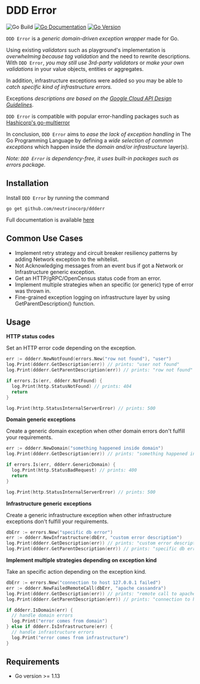 # DDD Error

![Go Build](https://github.com/neutrinocorp/ddderr/workflows/Go/badge.svg?branch=master)
[![Go Documentation](http://img.shields.io/badge/go-documentation-blue.svg?style=flat-square)][godocs]
[![Go Version](https://img.shields.io/github/go-mod/go-version/neutrinocorp/ddderr?style=flat-square)][goversion]

[actions]: https://github.com/neutrinocorp/ddderr/workflows/Go/badge.svg?branch=master
[godocs]: https://pkg.go.dev/github.com/neutrinocorp/ddderr
[goversion]: https://img.shields.io/github/go-mod/go-version/neutrinocorp/ddderr

`DDD Error` is a _generic domain-driven exception wrapper_ made for Go.

Using existing _validators_ such as playground's implementation is _overwhelming because tag validation_ and the need to rewrite descriptions. 
With `DDD Error`, _you may still use 3rd-party validators_ or _make your own validations_ in your value objects, entities or aggregates.

In addition, infrastructure exceptions were added so you may be able to _catch specific kind of infrastructure errors._

Exceptions _descriptions are based on the [Google Cloud API Design Guidelines](https://cloud.google.com/apis/design/errors)_.

`DDD Error` is compatible with popular error-handling packages such as [Hashicorp's go-multierror](https://github.com/hashicorp/go-multierror)

In conclusion, `DDD Error` aims to _ease the lack of exception handling_ in The Go Programming Language by defining a _wide selection of common exceptions_ 
which happen inside the _domain and/or infrastructure_ layer(s).

_Note: `DDD Error` is dependency-free, it uses built-in packages such as errors package._

## Installation
Install `DDD Error` by running the command

    go get github.com/neutrinocorp/ddderr
    
Full documentation is available
[here](https://pkg.go.dev/github.com/neutrinocorp/ddderr)


## Common Use Cases
- Implement retry strategy and circuit breaker resiliency patterns by adding Network exception to the whitelist.
- Not Acknowledging messages from an event bus if got a Network or Infrastructure generic exception.
- Get an HTTP/gRPC/OpenCensus status code from an error.
- Implement multiple strategies when an specific (or generic) type of error was thrown in.
- Fine-grained exception logging on infrastructure layer by using GetParentDescription() function.

## Usage

**HTTP status codes**

Set an HTTP error code depending on the exception.

```go
err := ddderr.NewNotFound(errors.New("row not found"), "user")
log.Print(ddderr.GetDescription(err)) // prints: "user not found"
log.Print(ddderr.GetParentDescription(err)) // prints: "row not found"

if errors.Is(err, ddderr.NotFound) {
  log.Print(http.StatusNotFound) // prints: 404
  return
}

log.Print(http.StatusInternalServerError) // prints: 500
```

**Domain generic exceptions**

Create a generic domain exception when other domain errors don't fulfill your requirements.

```go
err := ddderr.NewDomain("something happened inside domain")
log.Print(ddderr.GetDescription(err)) // prints: "something happened inside domain"

if errors.Is(err, ddderr.GenericDomain) {
  log.Print(http.StatusBadRequest) // prints: 400
  return
}

log.Print(http.StatusInternalServerError) // prints: 500
```

**Infrastructure generic exceptions**

Create a generic infrastructure exception when other infrastructure exceptions don't fulfill your requirements.

```go
dbErr := errors.New("specific db error")
err := ddderr.NewInfrastructure(dbErr, "custom error description")
log.Print(ddderr.GetDescription(err)) // prints: "custom error description"
log.Print(ddderr.GetParentDescription(err)) // prints: "specific db error"
```

**Implement multiple strategies depending on exception kind**

Take an specific action depending on the exception kind.

```go
dbErr := errors.New("connection to host 127.0.0.1 failed")
err := ddderr.NewFailedRemoteCall(dbErr, "apache cassandra")
log.Print(ddderr.GetDescription(err)) // prints: "remote call to apache cassandra has failed"
log.Print(ddderr.GetParentDescription(err)) // prints: "connection to host 127.0.0.1 failed"

if ddderr.IsDomain(err) {
  // handle domain errors
  log.Print("error comes from domain")
} else if ddderr.IsInfrastructure(err) {
  // handle infrastructure errors
  log.Print("error comes from infrastructure")
}
```

## Requirements
- Go version >= 1.13
